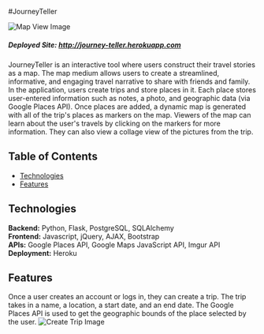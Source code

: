 #JourneyTeller

![](https://github.com/kellyoung/itinerary-mapper/blob/post-hackbright/readme-pics/mapview.png?raw=true "Map View Image")

##### Deployed Site: http://journey-teller.herokuapp.com<br>

JourneyTeller is an interactive tool where users construct their travel stories as a map. The map medium allows users to create a streamlined, informative, and engaging travel narrative to share with friends and family. In the application, users create trips and store places in it. Each place stores user-entered information such as notes, a photo, and geographic data (via Google Places API). Once places are added, a dynamic map is generated with all of the trip's places as markers on the map. Viewers of the map can learn about the user's travels by clicking on the markers for more information. They can also view a collage view of the pictures from the trip.

## Table of Contents
* [Technologies](#technologies)
* [Features](#features)

## <a name="technologies"></a>Technologies
__Backend:__ Python, Flask, PostgreSQL, SQLAlchemy<br>
__Frontend:__ Javascript, jQuery, AJAX, Bootstrap<br>
__APIs:__ Google Places API, Google Maps JavaScript API, Imgur API<br>
__Deployment:__ Heroku<br>

## <a name="features"></a>Features
Once a user creates an account or logs in, they can create a trip. The trip takes in a name, a location, a start date, and
an end date. The Google Places API is used to get the geographic bounds of the place selected by the user.
![](https://github.com/kellyoung/itinerary-mapper/blob/post-hackbright/readme-pics/createtrip.png?raw=true "Create Trip Image")